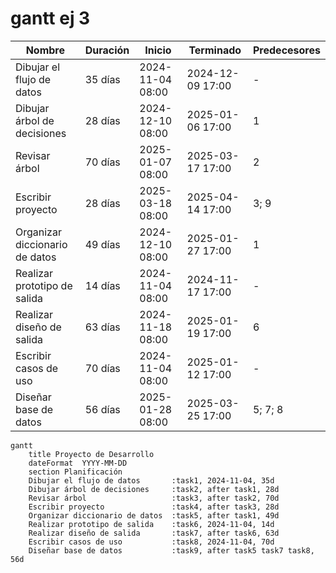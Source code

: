 # gantt ej 3
| Nombre                        | Duración | Inicio           | Terminado       | Predecesores |
|-------------------------------|----------|------------------|-----------------|--------------|
| Dibujar el flujo de datos     | 35 días  | 2024-11-04 08:00 | 2024-12-09 17:00 | -            |
| Dibujar árbol de decisiones   | 28 días  | 2024-12-10 08:00 | 2025-01-06 17:00 | 1            |
| Revisar árbol                 | 70 días  | 2025-01-07 08:00 | 2025-03-17 17:00 | 2            |
| Escribir proyecto             | 28 días  | 2025-03-18 08:00 | 2025-04-14 17:00 | 3; 9         |
| Organizar diccionario de datos| 49 días  | 2024-12-10 08:00 | 2025-01-27 17:00 | 1            |
| Realizar prototipo de salida  | 14 días  | 2024-11-04 08:00 | 2024-11-17 17:00 | -            |
| Realizar diseño de salida     | 63 días  | 2024-11-18 08:00 | 2025-01-19 17:00 | 6            |
| Escribir casos de uso         | 70 días  | 2024-11-04 08:00 | 2025-01-12 17:00 | -            |
| Diseñar base de datos         | 56 días  | 2025-01-28 08:00 | 2025-03-25 17:00 | 5; 7; 8      |

```mermaid
gantt
    title Proyecto de Desarrollo
    dateFormat  YYYY-MM-DD
    section Planificación
    Dibujar el flujo de datos       :task1, 2024-11-04, 35d
    Dibujar árbol de decisiones     :task2, after task1, 28d
    Revisar árbol                   :task3, after task2, 70d
    Escribir proyecto               :task4, after task3, 28d
    Organizar diccionario de datos  :task5, after task1, 49d
    Realizar prototipo de salida    :task6, 2024-11-04, 14d
    Realizar diseño de salida       :task7, after task6, 63d
    Escribir casos de uso           :task8, 2024-11-04, 70d
    Diseñar base de datos           :task9, after task5 task7 task8, 56d




